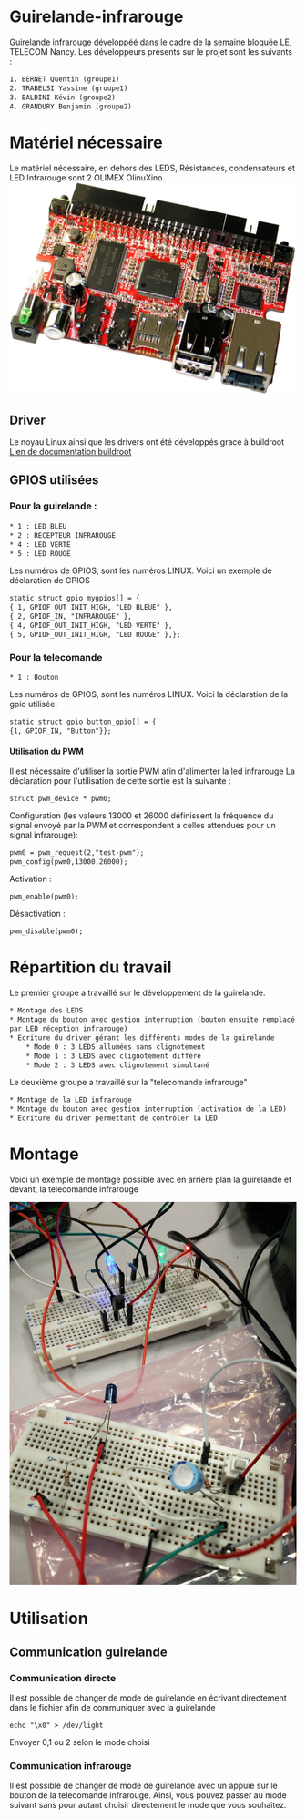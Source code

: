 # Guirelande-infrarouge
Guirelande infrarouge développéé dans le cadre de la semaine bloquée LE, TELECOM Nancy.
Les développeurs présents sur le projet sont les suivants :

	1. BERNET Quentin (groupe1)
	2. TRABELSI Yassine (groupe1)
	3. BALDINI Kévin (groupe2)
	4. GRANDURY Benjamin (groupe2)


# Matériel nécessaire
Le matériel nécessaire, en dehors des LEDS, Résistances, condensateurs et LED Infrarouge sont
2 OLIMEX OlinuXino.
![OlinuXino](images/olinuxino.jpg)
## Driver
Le noyau Linux ainsi que les drivers ont été développés grace à buildroot
[Lien de documentation buildroot](https://buildroot.uclibc.org/)
## GPIOS utilisées
### Pour la guirelande :

	* 1 : LED BLEU
 	* 2 : RECEPTEUR INFRAROUGE
 	* 4 : LED VERTE
 	* 5 : LED ROUGE
 Les numéros de GPIOS, sont les numéros LINUX.
 Voici un exemple de déclaration de GPIOS

    static struct gpio mygpios[] = {
	{ 1, GPIOF_OUT_INIT_HIGH, "LED BLEUE" },
	{ 2, GPIOF_IN, "INFRAROUGE" },
	{ 4, GPIOF_OUT_INIT_HIGH, "LED VERTE" },
	{ 5, GPIOF_OUT_INIT_HIGH, "LED ROUGE" },};


### Pour la telecomande

	* 1 : Bouton
Les numéros de GPIOS, sont les numéros LINUX.
Voici la déclaration de la gpio utilisée.

    static struct gpio button_gpio[] = {
	{1, GPIOF_IN, "Button"}};

#### Utilisation du PWM 

Il est nécessaire d'utiliser la sortie PWM afin d'alimenter la led infrarouge
La déclaration pour l'utilisation de cette sortie est la suivante :

    struct pwm_device * pwm0; 

Configuration (les valeurs 13000 et 26000 définissent la fréquence du signal envoyé par la PWM et correspondent à celles attendues 
pour un signal infrarouge):

    pwm0 = pwm_request(2,"test-pwm");
    pwm_config(pwm0,13000,26000);

Activation :

    pwm_enable(pwm0);

Désactivation :

    pwm_disable(pwm0);


# Répartition du travail
Le premier groupe a travaillé sur le développement de la guirelande.

	* Montage des LEDS
	* Montage du bouton avec gestion interruption (bouton ensuite remplacé par LED réception infrarouge)
	* Ecriture du driver gérant les différents modes de la guirelande
		* Mode 0 : 3 LEDS allumées sans clignotement
		* Mode 1 : 3 LEDS avec clignotement différé
		* Mode 2 : 3 LEDS avec clignotement simultané

Le deuxième groupe a travaillé sur la "telecomande infrarouge"

	* Montage de la LED infrarouge
	* Montage du bouton avec gestion interruption (activation de la LED)
	* Ecriture du driver permettant de contrôler la LED

# Montage

Voici un exemple de montage possible avec en arrière plan la guirelande et devant, la telecomande
infrarouge

![Exemple de montage](images/montage.jpg)

# Utilisation
## Communication guirelande
### Communication directe
Il est possible de changer de mode de guirelande en écrivant directement dans le fichier afin de communiquer avec la guirelande

    echo "\x0" > /dev/light

Envoyer 0,1 ou 2 selon le mode choisi
### Communication infrarouge
Il est possible de changer de mode de guirelande avec un appuie sur le bouton de la telecomande
infrarouge. Ainsi, vous pouvez passer au mode suivant sans pour autant choisir directement le mode que vous souhaitez.
